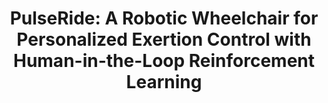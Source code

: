 ---
title: "PulseRide: A Robotic Wheelchair for Personalized Exertion Control with Human-in-the-Loop Reinforcement Learning"
pdf: "/pdfs/projects/PulseRide.pdf"
layout: pdf
excludeFromBlog: true
---